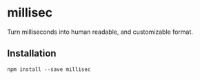 # millisec

Turn milliseconds into human readable, and customizable format.

## Installation

    npm install --save millisec
